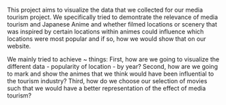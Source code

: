 <!--This documentation is to be a user’s manual for your project. Though the structure of your documentation is entirely up to you,
it should be incredibly clear to the staff how and where, if applicable, to compile, configure, and use your project.
Your documentation should be at least several paragraphs in length. It should not be necessary for us to contact you with questions
regarding your project after its submission. Hold our hand with this documentation; be sure to answer in your documentation any questions
that you think we might have while testing your work.-->

This project aims to visualize the data that we collected for our media tourism project. We specifically tried to demontrate the relevance
of media tourism and Japanese Anime and whether filmed locations or scenery that was inspired by certain locations within animes
could influence which locations were most popular and if so, how we would show that on our website.

We mainly tried to achieve ~ things:
    First, how are we going to visualize the different data - popularity of location - by year?
    Second, how are we going to mark and show the animes that we think would have been influential to the tourism industry?
    Third, how do we choose our selection of movies such that we would have a better representation of the effect of media tourism?

